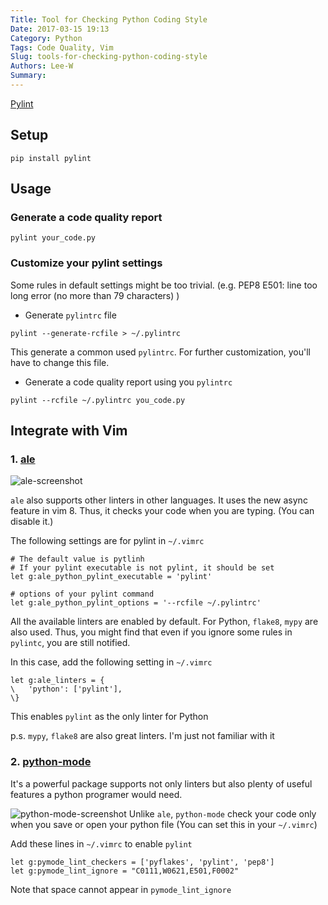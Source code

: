 ```yaml
---
Title: Tool for Checking Python Coding Style
Date: 2017-03-15 19:13
Category: Python
Tags: Code Quality, Vim
Slug: tools-for-checking-python-coding-style
Authors: Lee-W
Summary: 
---
```


[Pylint](https://www.pylint.org)



## Setup
```shell
pip install pylint
```

## Usage
### Generate a code quality report
```shell
pylint your_code.py
```

<!--more-->

### Customize your pylint settings
Some rules in default settings might be too trivial.
(e.g. PEP8 E501: line too long error (no more than 79 characters) )

- Generate `pylintrc` file
```shell
pylint --generate-rcfile > ~/.pylintrc
```
This generate a common used `pylintrc`.
For further customization, you'll have to change this file.

- Generate a code quality report using you `pylintrc`
```shell
pylint --rcfile ~/.pylintrc you_code.py
```


## Integrate with Vim
### 1. [ale](https://github.com/w0rp/ale)

![ale-screenshot](https://i.imgur.com/vwpqY4G.png)

`ale` also supports other linters in other languages.
It uses the new async feature in vim 8.
Thus, it checks your code when you are typing. (You can disable it.)

The following settings are for pylint in `~/.vimrc`

```shell
# The default value is pytlinh
# If your pylint executable is not pylint, it should be set 
let g:ale_python_pylint_executable = 'pylint'

# options of your pylint command
let g:ale_python_pylint_options = '--rcfile ~/.pylintrc'
```

All the available linters are enabled by default.
For Python, `flake8`, `mypy` are also used.
Thus, you might find that even if you ignore some rules in `pylintc`, you are still notified.

In this case, add the following setting in `~/.vimrc`
```shell
let g:ale_linters = {
\   'python': ['pylint'],
\}
```
This enables `pylint` as the only linter for Python

p.s. `mypy`, `flake8` are also great linters. I'm just not familiar with it

### 2. [python-mode](https://github.com/python-mode/python-mode)
It's a powerful package supports not only linters but also plenty of useful features a python programer would need.

![python-mode-screenshot](https://i.imgur.com/5FffIqN.png)
Unlike `ale`, `python-mode` check your code only when you save or open your python file (You can set this in your `~/.vimrc`)

Add these lines in `~/.vimrc`  to enable `pylint`
```
let g:pymode_lint_checkers = ['pyflakes', 'pylint', 'pep8']
let g:pymode_lint_ignore = "C0111,W0621,E501,F0002"
```
Note that space cannot appear in `pymode_lint_ignore`